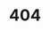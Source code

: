 ---
title: '404'
# template: splash
editUrl: false
hero:
  title: '404'
  tagline: Página no encontrada. Verifica la URL o intenta usar la barra de búsqueda.
---